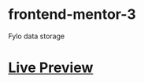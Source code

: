 # frontend-mentor-3
Fylo data storage
# [Live Preview](https://joker-bat.github.io/frontend-mentor-3/)
